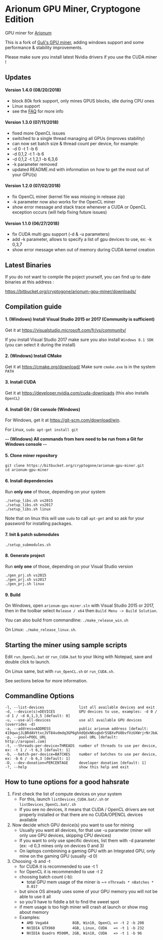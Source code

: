 
# Arionum GPU Miner, Cryptogone Edition #
GPU miner for [Arionum](https://www.arionum.com/)

This is a fork of [Guli's GPU miner](https://bitbucket.org/guli13/arionum-gpu-miner/src), adding windows support and some performance & stability improvements.

Please make sure you install latest Nvidia drivers if you use the CUDA miner !

## Updates

#### Version 1.4.0 (08/20/2018)
* block 80k fork support, only mines GPUS blocks, idle during CPU ones
* Linux support
* see the [FAQ](https://bitbucket.org/cryptogone/rionum-gpu-miner/faq.md) for more info

#### Version 1.3.0 (07/11/2018)
* fixed more OpenCL issues
* switched to a single thread managing all GPUs (improves stability)
* can now set batch size & thread count per device, for example:
*  -d 0 -t 1 -b 6
*  -d 0,1,2 -t 1 -b 6
*  -d 0,1,2 -t 1,2,1 -b 6,3,6
* -k parameter removed
* updated README.md with information on how to get the most out of your GPU(s)

#### Version 1.2.0 (07/02/2018)
* fix OpenCL miner (kernel file was missing in release zip)
* -k parameter now also works for the OpenCL miner
* show error message and stack trace whenever a CUDA or OpenCL exception occurs (will help fixing future issues)

#### Version 1.1.0 (06/27/2018)
* fix CUDA multi gpu support (-d & -u parameters)
* add -k parameter, allows to specify a list of gpu devices to use, ex: -k 0,3,7
* show error message when out of memory during CUDA kernel creation

## Latest Binaries
If you do not want to compile the poject yourself, you can find up to date binaries at this address :

https://bitbucket.org/cryptogone/arionum-gpu-miner/downloads/

## Compilation guide
#### 1. (Windows) Install Visual Studio 2015 or 2017 (Community is sufficient)
Get it at https://visualstudio.microsoft.com/fr/vs/community/

If you install Visual Studio 2017 make sure you also install ```Windows 8.1 SDK``` (you can select it during the install)

#### 2. (Windows) Install CMake
Get it at https://cmake.org/download/
Make sure ```cmake.exe``` is in the system ```PATH```

#### 3. Install CUDA
Get it at https://developer.nvidia.com/cuda-downloads (this also installs ``OpenCL``)

#### 4. Install Git / Git console (Windows)
For Windows, get it at https://git-scm.com/download/win.

For Linux, ``sudo apt-get install git``

**-- (Windows) All commands from here need to be run from a Git for Windows console --**

#### 5. Clone miner repository
    git clone https://bitbucket.org/cryptogone/arionum-gpu-miner.git
    cd arionum-gpu-miner
    
#### 6. Install dependencies 
Run **only one** of those, depending on your system

    ./setup_libs.sh vs2015
    ./setup_libs.sh vs2017
    ./setup_libs.sh linux

Note that on linux this will use ``sudo`` to call ``apt-get`` and so ask for your password for installing packages.

#### 7. Init & patch submodules
    ./setup_submodules.sh
    
#### 8. Generate project
Run **only one** of those, depending on your Visual Studio version

    ./gen_prj.sh vs2015
    ./gen_prj.sh vs2017
    ./gen_prj.sh linux
    
#### 9. Build
On Windows, open ```arionum-gpu-miner.sln``` with Visual Studio 2015 or 2017, then in the toolbar select ```Release / x64``` then ```Build Menu -> Build Solution```.

You can also build from commandline: ``./make_release_win.sh``

On Linux: ``./make_release_linux.sh``.

## Starting the miner using sample scripts

Edit ``run_OpenCL.bat`` or ``run_CUDA.bat`` to your liking with Notepad, save and double click to launch.

On Linux same, but with ``run_OpenCL.sh`` or ``run_CUDA.sh``.

See sections below for more information.

## Commandline Options

    -l, --list-devices                list all available devices and exit
    -d, --device(s)=DEVICES           GPU devices to use, examples: -d 0 / -d 1 / -d 0,1,3,5 [default: 0]
    -u, --use-all-devices             use all available GPU devices (overrides -d)
    -a, --address=ADDRESS             public arionum address [default: 419qwxjJLBRdAVttxcJVT84vdmdq3GP6ghXdQdxN6sqbdr5SBXvPU8bvfVzUXWrjrNrJbAJCvW9JYDWvxenus1pK]
    -p, --pool=POOL_URL               pool URL [default: http://aropool.com]
    -t, --threads-per-device=THREADS  number of threads to use per device, ex: -t 1 / -t 6,3 [default: 1]
    -b, --batch-per-device=BATCHES    number of batches to use per device, ex: -b 6 / -b 6,3 [default: 1]
    -D, --dev-donation=PERCENTAGE     developer donation [default: 1]
    -?, --help                        show this help and exit

## How to tune options for a good hahsrate

1. First check the list of compute devices on your system
    * For this, launch ``listDevices_CUDA.bat/.sh`` or ``listDevices_OpenCL.bat/.sh``
    * If you see no devices, it means that CUDA / OpenCL drivers are not properly installed or that there are no CUDA/OPENCL devices available
2. Now decide which GPU device(s) you want to use for mining
    * Usually you want all devices, for that use -u parameter (miner will only use GPU devices, skipping CPU devices)
    * If you want to only use specific devices, list them with -d parameter (ex: -d 0,3 mines only on devices 0 and 3)
    * On laptops combinining a gaming GPU with an Integrated GPU, only mine on the gaming GPU (usually -d 0)
3. Choosing -b and -t
    * for CUDA it is recommended to use -t 1
    * for OpenCL it is recommended to use -t 2
    * choosing batch count (-b):
        * total GPU mem usage of the miner is ~= ``nThreads * nBatches * 0.017``
	* but since OS already uses some of your GPU memory you will not be able to use it all
	* so you'll have to fiddle a bit to find the sweet spot 
	* if mem usage is too high miner will crash at launch or show msg about memory
    * Examples:
        * ``AMD Vega64           8GB, Win10, OpenCL => -t 2 -b 208``
        * ``NVIDIA GTX960        4GB, Linux, CUDA   => -t 1 -b 232``
        * ``NVIDIA Quadro M500M, 2GB, Win10, CUDA   => -t 1 -b 96``
